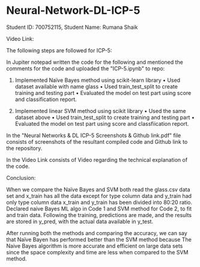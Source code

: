 # Neural-Network-DL-ICP-5

Student ID: 700752115, Student Name: Rumana Shaik

Video Link: 

The following steps are followed for ICP-5:

In Jupiter notepad written the code for the following and mentioned the comments for the code and uploaded the "ICP-5.ipynb" to repo:
1.	Implemented Naïve Bayes method using scikit-learn library 
•	Used dataset available with name glass 
•	Used train_test_split to create training and testing part 
•	Evaluated the model on test part using score and classification report. 

2.	Implemented linear SVM method using scikit library 
•	Used the same dataset above 
•	Used train_test_split to create training and testing part 
•	Evaluated the model on test part using score and classfiication report.

In the "Neural Networks & DL ICP-5 Screenshots & Github link.pdf" file consists of screenshots of the resultant compiled code and Github link to the repository.

In the Video Link consists of Video regarding the technical explanation of the code.

Conclusion:

When we compare the Naïve Bayes and SVM both read the glass.csv data set and x_train has all the data except for type column data and y_train had only type column data x_train and y_train has been divided into 80:20 ratio. Declared naive Bayes ML algo in Code 1 and SVM method for Code 2, to fit and train data. Following the training, predictions are made, and the results are stored in y_pred, with the actual data available in y_test.

After running both the methods and comparing the accuracy, we can say that Naïve Bayen has performed better than the SVM method because The Naive Bayes algorithm is more accurate and efficient on large data sets since the space complexity and time are less when compared to the SVM method.
